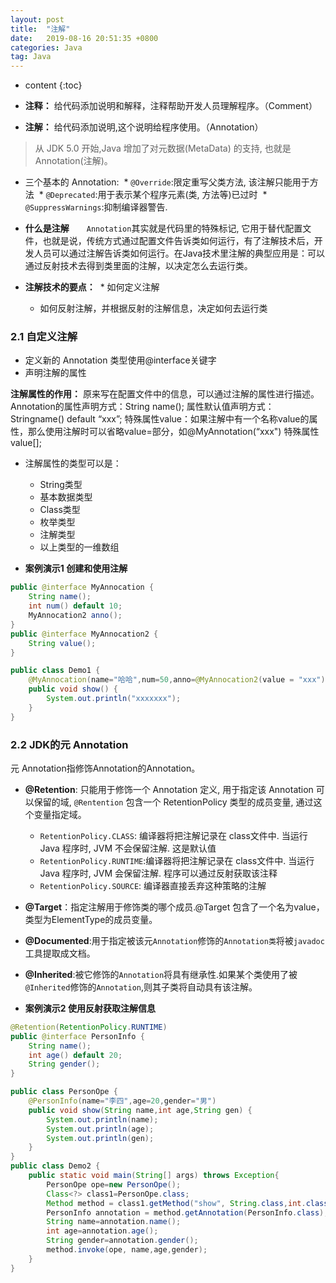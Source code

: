 ```yaml
---
layout: post
title:  "注解"
date:   2019-08-16 20:51:35 +0800
categories: Java
tag: Java
---
```


* content
{:toc}

* **注释：** 给代码添加说明和解释，注释帮助开发人员理解程序。（Comment）
* **注解：** 给代码添加说明,这个说明给程序使用。（Annotation）

> 从 JDK 5.0 开始,Java 增加了对元数据(MetaData) 的支持, 也就是Annotation(注解)。

* 三个基本的 Annotation:
​  * `@Override`:限定重写父类方法, 该注解只能用于方法
​  * `@Deprecated`:用于表示某个程序元素(类, 方法等)已过时
​  * `@SuppressWarnings`:抑制编译器警告.

* **什么是注解**
​&emsp;&emsp;`Annotation`其实就是代码里的特殊标记, 它用于替代配置文件，也就是说，传统方式通过配置文件告诉类如何运行，有了注解技术后，开发人员可以通过注解告诉类如何运行。在Java技术里注解的典型应用是：可以通过反射技术去得到类里面的注解，以决定怎么去运行类。

* **注解技术的要点：**
​  * 如何定义注解
  * 如何反射注解，并根据反射的注解信息，决定如何去运行类

### 2.1 自定义注解

* 定义新的 Annotation 类型使用@interface关键字
* 声明注解的属性

**注解属性的作用：** 原来写在配置文件中的信息，可以通过注解的属性进行描述。
Annotation的属性声明方式：String name();
属性默认值声明方式：Stringname() default “xxx”;
特殊属性value：如果注解中有一个名称value的属性，那么使用注解时可以省略value=部分，如@MyAnnotation(“xxx")
特殊属性value[];

* 注解属性的类型可以是：
  * String类型
  * 基本数据类型
  * Class类型
  * 枚举类型
  * 注解类型
  * 以上类型的一维数组

* **案例演示1 创建和使用注解**

```java
public @interface MyAnnocation {
    String name();
    int num() default 10;
    MyAnnocation2 anno();
}
public @interface MyAnnocation2 {
    String value();
}

public class Demo1 {
    @MyAnnocation(name="哈哈",num=50,anno=@MyAnnocation2(value = "xxx"))
    public void show() {
        System.out.println("xxxxxxx");
    }
}
```

### 2.2 JDK的元 Annotation

元 Annotation指修饰Annotation的Annotation。

* **@Retention**: 只能用于修饰一个 Annotation 定义, 用于指定该 Annotation 可以保留的域, `@Rentention` 包含一个 RetentionPolicy 类型的成员变量, 通过这个变量指定域。
  * `RetentionPolicy.CLASS`: 编译器将把注解记录在 class文件中. 当运行 Java 程序时, JVM 不会保留注解. 这是默认值
  * `RetentionPolicy.RUNTIME`:编译器将把注解记录在 class文件中. 当运行 Java 程序时, JVM 会保留注解. 程序可以通过反射获取该注释
  * `RetentionPolicy.SOURCE`: 编译器直接丢弃这种策略的注解

* **@Target**：指定注解用于修饰类的哪个成员.@Target 包含了一个名为value，类型为ElementType的成员变量。
* **@Documented**:用于指定被该元`Annotation`修饰的`Annotation类`将被`javadoc`工具提取成文档。
* **@Inherited**:被它修饰的`Annotation`将具有继承性.如果某个类使用了被`@Inherited`修饰的`Annotation`,则其子类将自动具有该注解。

* **案例演示2 使用反射获取注解信息**

```java
@Retention(RetentionPolicy.RUNTIME)
public @interface PersonInfo {
    String name();
    int age() default 20;
    String gender();
}

public class PersonOpe {
    @PersonInfo(name="李四",age=20,gender="男")
    public void show(String name,int age,String gen) {
        System.out.println(name);
        System.out.println(age);
        System.out.println(gen);
    }
}
public class Demo2 {
    public static void main(String[] args) throws Exception{
        PersonOpe ope=new PersonOpe();
        Class<?> class1=PersonOpe.class;
        Method method = class1.getMethod("show", String.class,int.class,String.class);
        PersonInfo annotation = method.getAnnotation(PersonInfo.class);
        String name=annotation.name();
        int age=annotation.age();
        String gender=annotation.gender();
        method.invoke(ope, name,age,gender);
    }
}
```
